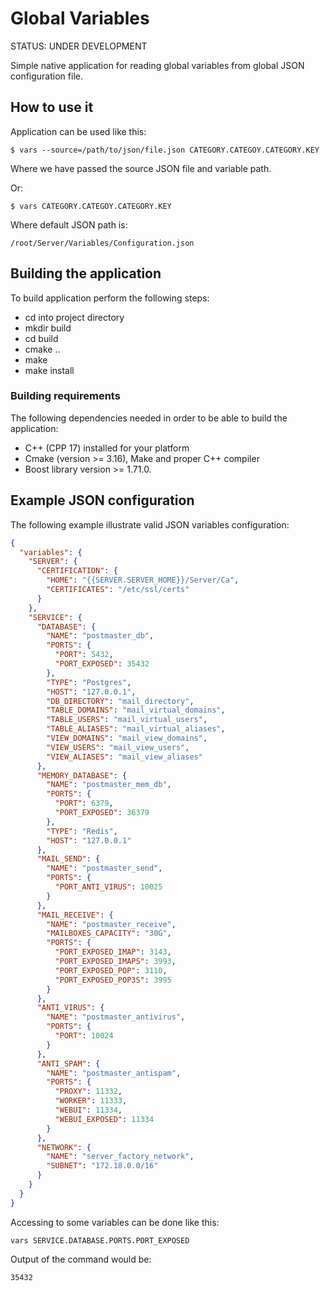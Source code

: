 # Global Variables

STATUS: UNDER DEVELOPMENT

Simple native application for reading global variables from global JSON configuration file.

## How to use it

Application can be used like this:

`$ vars --source=/path/to/json/file.json CATEGORY.CATEGOY.CATEGORY.KEY`

Where we have passed the source JSON file and variable path. 

Or:

`$ vars CATEGORY.CATEGOY.CATEGORY.KEY`

Where default JSON path is: 

`/root/Server/Variables/Configuration.json`

## Building the application

To build application perform the following steps:

-  cd into project directory
- mkdir build
- cd build
- cmake ..
- make
- make install

### Building requirements

The following dependencies needed in order to be able to build the application:

- C++ (CPP 17) installed for your platform
- Cmake (version >= 3.16), Make and proper C++ compiler
- Boost library version >= 1.71.0.

## Example JSON configuration

The following example illustrate valid JSON variables configuration: 

```json
{
  "variables": {
    "SERVER": {
      "CERTIFICATION": {
        "HOME": "{{SERVER.SERVER_HOME}}/Server/Ca",
        "CERTIFICATES": "/etc/ssl/certs"
      }
    },
    "SERVICE": {
      "DATABASE": {
        "NAME": "postmaster_db",
        "PORTS": {
          "PORT": 5432,
          "PORT_EXPOSED": 35432
        },
        "TYPE": "Postgres",
        "HOST": "127.0.0.1",
        "DB_DIRECTORY": "mail_directory",
        "TABLE_DOMAINS": "mail_virtual_domains",
        "TABLE_USERS": "mail_virtual_users",
        "TABLE_ALIASES": "mail_virtual_aliases",
        "VIEW_DOMAINS": "mail_view_domains",
        "VIEW_USERS": "mail_view_users",
        "VIEW_ALIASES": "mail_view_aliases"
      },
      "MEMORY_DATABASE": {
        "NAME": "postmaster_mem_db",
        "PORTS": {
          "PORT": 6379,
          "PORT_EXPOSED": 36379
        },
        "TYPE": "Redis",
        "HOST": "127.0.0.1"
      },
      "MAIL_SEND": {
        "NAME": "postmaster_send",
        "PORTS": {
          "PORT_ANTI_VIRUS": 10025
        }
      },
      "MAIL_RECEIVE": {
        "NAME": "postmaster_receive",
        "MAILBOXES_CAPACITY": "30G",
        "PORTS": {
          "PORT_EXPOSED_IMAP": 3143,
          "PORT_EXPOSED_IMAPS": 3993,
          "PORT_EXPOSED_POP": 3110,
          "PORT_EXPOSED_POP3S": 3995
        }
      },
      "ANTI_VIRUS": {
        "NAME": "postmaster_antivirus",
        "PORTS": {
          "PORT": 10024
        }
      },
      "ANTI_SPAM": {
        "NAME": "postmaster_antispam",
        "PORTS": {
          "PROXY": 11332,
          "WORKER": 11333,
          "WEBUI": 11334,
          "WEBUI_EXPOSED": 11334
        }
      },
      "NETWORK": {
        "NAME": "server_factory_network",
        "SUBNET": "172.18.0.0/16"
      }
    }
  }
}
```

Accessing to some variables can be done like this:

`vars SERVICE.DATABASE.PORTS.PORT_EXPOSED`

Output of the command would be:

`35432`